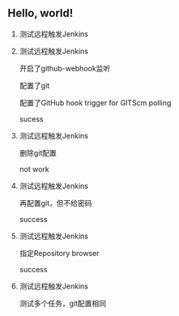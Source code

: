 ## Hello, world!

1. 测试远程触发Jenkins

2. 测试远程触发Jenkins

    开启了github-webhook监听

    配置了git

    配置了GitHub hook trigger for GITScm polling

    sucess

3. 测试远程触发Jenkins

    删除git配置

    not work

4. 测试远程触发Jenkins

    再配置git，但不给密码

    success

  
5. 测试远程触发Jenkins

    指定Repository browser

    success

6. 测试远程触发Jenkins

    测试多个任务，git配置相同

